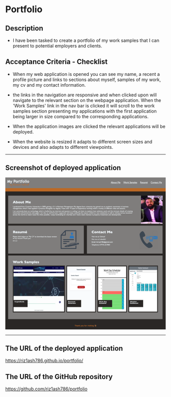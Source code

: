 # Portfolio

## Description

- I have been tasked to create a portfolio of my work samples that I can present to potential employers and clients.

## Acceptance Criteria - Checklist

- When my web application is opened you can see my name, a recent a profile picture and links to sections about myself, samples of my work, my cv and my contact information.

- the links in the navigation are responsive and when clicked upon will navigate to the relevant section on the webpage application. When the 'Work Samples' link in the nav bar is clicked it will scroll to the work samples section presenting my applications with the first application being larger in size compared to the corresponding applications.

- When the application images are clicked the relevant applications will be deployed.

- When the website is resized it adapts to different screen sizes and devices and also adapts to different viewpoints.

---

## Screenshot of deployed application

![portfolio page](./assets/images/portfoliopage.png)

---

## The URL of the deployed application

https://riz1ash786.github.io/portfolio/

## The URL of the GitHub repository

https://github.com/riz1ash786/portfolio
